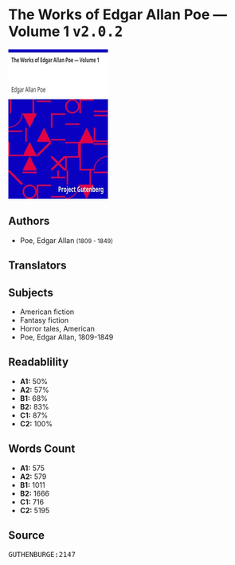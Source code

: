 # The Works of Edgar Allan Poe — Volume 1 <kbd>v2.0.2</kbd>

![](./cover.medium.jpg "")

## Authors


 - Poe, Edgar Allan <small>(1809 - 1849)</small>

## Translators



## Subjects


 - American fiction
 - Fantasy fiction
 - Horror tales, American
 - Poe, Edgar Allan, 1809-1849

## Readablility


 - **A1:** 50%
 - **A2:** 57%
 - **B1:** 68%
 - **B2:** 83%
 - **C1:** 87%
 - **C2:** 100%

## Words Count


 - **A1:** 575
 - **A2:** 579
 - **B1:** 1011
 - **B2:** 1666
 - **C1:** 716
 - **C2:** 5195

## Source


<kbd>GUTHENBURGE:2147</kbd>
